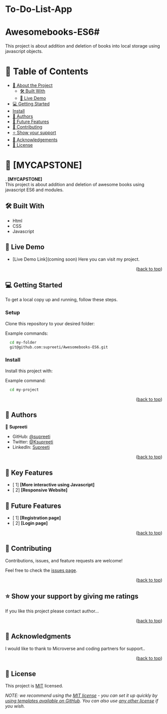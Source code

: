 # To-Do-List-App
# Awesomebooks-ES6# 
This project is about addition and deletion of books into local storage 
using javascript objects. 

<!-- TABLE OF CONTENTS -->

# 📗 Table of Contents

- [📖 About the Project](#about-project)
  - [🛠 Built With](#built-with)
  - [🚀 Live Demo](#live-demo)
- [💻 Getting Started](#getting-started)
- [Install](#install)
- [👥 Authors](#authors)
- [🔭 Future Features](#future-features)
- [🤝 Contributing](#contributing)
- [⭐️ Show your support](#support)
- [🙏 Acknowledgements](#acknowledgements)
- [📝 License](#license)

<!-- PROJECT DESCRIPTION -->

# 📖 [MYCAPSTONE] <a name="about-project"></a>
.
**[MYCAPSTONE]**  
This project is about addition and deletion of awesome books using javascript ES6 and modules. 


## 🛠 Built With <a name="built-with"></a>

- Html
- CSS
- Javascript

<!-- LIVE DEMO -->

## 🚀 Live Demo <a name="live-demo"></a>

- [Live Demo Link](coming soon)
  Here you can visit my project.
<p align="right">(<a href="#readme-top">back to top</a>)</p>

<!-- GETTING STARTED -->

## 💻 Getting Started <a name="getting-started"></a>

To get a local copy up and running, follow these steps.

### Setup

Clone this repository to your desired folder:

Example commands:

```sh
  cd my-folder
  git@github.com:supreeti/Awesomebooks-ES6.git
```
### Install

Install this project with:

Example command:

```sh
  cd my-project
```

<p align="right">(<a href="#readme-top">back to top</a>)</p>

<!-- AUTHORS -->

## 👥 Authors <a name="authors"></a>

👤 **Supreeti**

- GitHub: [@supreeti](https://github.com/supreeti)
- Twitter: [@Ksupreeti](https://twitter.com/Ksupreeti)
- LinkedIn: [Supreeti](https://linkedin.com/in/Supreeti)


<p align="right">(<a href="#readme-top">back to top</a>)</p>
<!--  FEATURES -->

## 🔭  Key Features <a name="features"></a>

- [ 1] **[More interactive using Javascript]**
- [ 2] **[Responsive Website]**

<!-- FUTURE FEATURES -->

## 🔭 Future Features <a name="future-features"></a>

- [ 1] **[Registration page]**
- [ 2] **[Login page]**

<p align="right">(<a href="#readme-top">back to top</a>)</p>

<!-- CONTRIBUTING -->

## 🤝 Contributing <a name="contributing"></a>

Contributions, issues, and feature requests are welcome!

Feel free to check the [issues page](../../issues/).

<p align="right">(<a href="#readme-top">back to top</a>)</p>

<!-- SUPPORT -->

## ⭐️ Show your support by giving me ratings <a name="support"></a>

If you like this project please contact author...

<p align="right">(<a href="#readme-top">back to top</a>)</p>

<!-- ACKNOWLEDGEMENTS -->

## 🙏 Acknowledgments <a name="acknowledgements"></a>

I would like to thank to Microverse and coding partners for support..

<p align="right">(<a href="#readme-top">back to top</a>)</p>


## 📝 License

This project is [MIT](https://api.github.com/licenses/mit) licensed.

_NOTE: we recommend using the [MIT license](https://choosealicense.com/licenses/mit/) - you can set it up quickly by [using templates available on GitHub](https://docs.github.com/en/communities/setting-up-your-project-for-healthy-contributions/adding-a-license-to-a-repository). You can also use [any other license](https://choosealicense.com/licenses/) if you wish._
